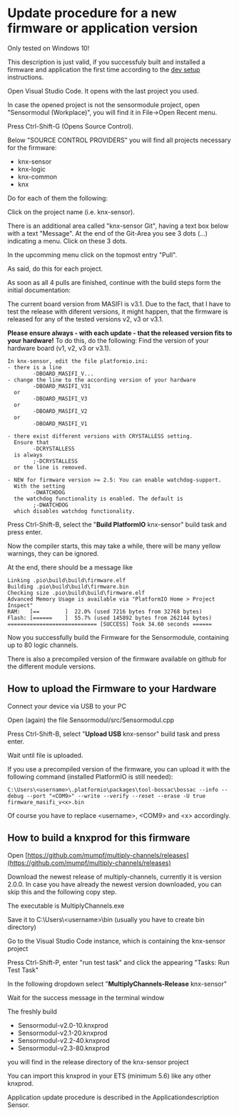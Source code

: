 # Update procedure for a new firmware or application version

Only tested on Windows 10!

This description is just valid, if you successfuly built and installed a firmware and application the first time according to the [dev setup](https://github.com/mumpf/knx-sensor/blob/release/doc/knx-dev-setup.md) instructions.

Open Visual Studio Code. It opens with the last project you used.

In case the opened project is not the sensormodule project, open "Sensormodul (Workplace)", you will find it in File->Open Recent menu.

Press Ctrl-Shift-G (Opens Source Control).

Below "SOURCE CONTROL PROVIDERS" you will find all projects necessary for the firmware:

* knx-sensor
* knx-logic
* knx-common
* knx

Do for each of them the following:

Click on the project name (i.e. knx-sensor).

There is an additional area called "knx-sensor Git", having a text box below with a text "Message". At the end of the Git-Area you see 3 dots (...) indicating a menu. Click on these 3 dots.

In the upcomming menu click on the topmost entry "Pull".

As said, do this for each project.

As soon as all 4 pulls are finished, continue with the build steps form the initial documentation:

The current board version from MASIFI is v3.1. Due to the fact, that I have to test the release with diferent versions, it might happen, that the firmware is released for any of the tested versions v2, v3 or v3.1.

**Please ensure always - with each update - that the released version fits to your hardware!** To do this, do the following:
Find the version of your hardware board (v1, v2, v3 or v3.1). 

    In knx-sensor, edit the file platformio.ini:  
    - there is a line 
            -DBOARD_MASIFI_V... 
    - change the line to the according version of your hardware
            -DBOARD_MASIFI_V31 
      or 
            -DBOARD_MASIFI_V3 
      or 
            -DBOARD_MASIFI_V2 
      or 
            -DBOARD_MASIFI_V1

    - there exist different versions with CRYSTALLESS setting.
      Ensure that
            -DCRYSTALLESS 
      is always  
            ;-DCRYSTALLESS
      or the line is removed.

    - NEW for firmware version >= 2.5: You can enable watchdog-support. 
      With the setting
            -DWATCHDOG
      the watchdog functionality is enabled. The default is
            ;-DWATCHDOG
      which disables watchdog functionality.

Press Ctrl-Shift-B, select the "**Build PlatformIO** knx-sensor" build task and press enter.

Now the compiler starts, this may take a while, there will be many yellow warnings, they can be ignored.

At the end, there should be a message like

    Linking .pio\build\build\firmware.elf
    Building .pio\build\build\firmware.bin
    Checking size .pio\build\build\firmware.elf
    Advanced Memory Usage is available via "PlatformIO Home > Project Inspect"
    RAM:   [==        ]  22.0% (used 7216 bytes from 32768 bytes)
    Flash: [======    ]  55.7% (used 145892 bytes from 262144 bytes)
    ============================ [SUCCESS] Took 34.60 seconds ======

Now you successfully build the Firmware for the Sensormodule, containing up to 80 logic channels.

There is also a precompiled version of the firmware available on github for the different module versions.

## How to upload the Firmware to your Hardware

Connect your device via USB to your PC

Open (again) the file Sensormodul/src/Sensormodul.cpp

Press Ctrl-Shift-B, select "**Upload USB** knx-sensor" build task and press enter.

Wait until file is uploaded.

If you use a precompiled version of the firmware, you can upload it with the following command (installed PlatformIO is still needed):

    C:\Users\<username>\.platformio\packages\tool-bossac\bossac --info --debug --port "<COM9>" --write --verify --reset --erase -U true firmware_masifi_v<x>.bin

Of course you have to replace \<username\>, \<COM9\> and \<x\> accordingly.

## How to build a knxprod for this firmware

Open [https://github.com/mumpf/multiply-channels/releases](https://github.com/mumpf/multiply-channels/releases)

Download the newest release of multiply-channels, currently it is version 2.0.0. In case you have already the newest version downloaded, you can skip this and the following copy step.

The executable is MultiplyChannels.exe

Save it to C:\Users\\\<username>\bin (usually you have to create bin directory)

Go to the Visual Studio Code instance, which is containing the knx-sensor project

Press Ctrl-Shift-P, enter "run test task" and click the appearing "Tasks: Run Test Task"

In the following dropdown select "**MultiplyChannels-Release** knx-sensor"

Wait for the success message in the terminal window

The freshly build

* Sensormodul-v2.0-10.knxprod
* Sensormodul-v2.1-20.knxprod
* Sensormodul-v2.2-40.knxprod
* Sensormodul-v2.3-80.knxprod

you will find in the release directory of the knx-sensor project

You can import this knxprod in your ETS (minimum 5.6) like any other knxprod.

Application update procedure is described in the Applicationdescription Sensor.
